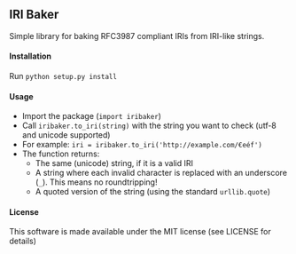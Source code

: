 ## IRI Baker ##

Simple library for baking RFC3987 compliant IRIs from IRI-like strings.

#### Installation

Run `python setup.py install`

#### Usage

* Import the package (`import iribaker`)
* Call `iribaker.to_iri(string)` with the string you want to check (utf-8 and unicode supported)
* For example: `iri = iribaker.to_iri('http://example.com/€eéf')`
* The function returns:
  * The same (unicode) string, if it is a valid IRI
  * A string where each invalid character is replaced with an underscore (`_`). This means no roundtripping!
  * A quoted version of the string (using the standard `urllib.quote`)

#### License

This software is made available under the MIT license (see LICENSE for details)
